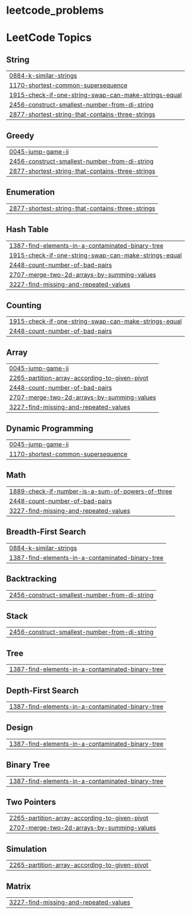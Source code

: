 # leetcode_problems
<!---LeetCode Topics Start-->
# LeetCode Topics
## String
|  |
| ------- |
| [0884-k-similar-strings](https://github.com/Harish5766/leetcode_problems/tree/master/0884-k-similar-strings) |
| [1170-shortest-common-supersequence](https://github.com/Harish5766/leetcode_problems/tree/master/1170-shortest-common-supersequence) |
| [1915-check-if-one-string-swap-can-make-strings-equal](https://github.com/Harish5766/leetcode_problems/tree/master/1915-check-if-one-string-swap-can-make-strings-equal) |
| [2456-construct-smallest-number-from-di-string](https://github.com/Harish5766/leetcode_problems/tree/master/2456-construct-smallest-number-from-di-string) |
| [2877-shortest-string-that-contains-three-strings](https://github.com/Harish5766/leetcode_problems/tree/master/2877-shortest-string-that-contains-three-strings) |
## Greedy
|  |
| ------- |
| [0045-jump-game-ii](https://github.com/Harish5766/leetcode_problems/tree/master/0045-jump-game-ii) |
| [2456-construct-smallest-number-from-di-string](https://github.com/Harish5766/leetcode_problems/tree/master/2456-construct-smallest-number-from-di-string) |
| [2877-shortest-string-that-contains-three-strings](https://github.com/Harish5766/leetcode_problems/tree/master/2877-shortest-string-that-contains-three-strings) |
## Enumeration
|  |
| ------- |
| [2877-shortest-string-that-contains-three-strings](https://github.com/Harish5766/leetcode_problems/tree/master/2877-shortest-string-that-contains-three-strings) |
## Hash Table
|  |
| ------- |
| [1387-find-elements-in-a-contaminated-binary-tree](https://github.com/Harish5766/leetcode_problems/tree/master/1387-find-elements-in-a-contaminated-binary-tree) |
| [1915-check-if-one-string-swap-can-make-strings-equal](https://github.com/Harish5766/leetcode_problems/tree/master/1915-check-if-one-string-swap-can-make-strings-equal) |
| [2448-count-number-of-bad-pairs](https://github.com/Harish5766/leetcode_problems/tree/master/2448-count-number-of-bad-pairs) |
| [2707-merge-two-2d-arrays-by-summing-values](https://github.com/Harish5766/leetcode_problems/tree/master/2707-merge-two-2d-arrays-by-summing-values) |
| [3227-find-missing-and-repeated-values](https://github.com/Harish5766/leetcode_problems/tree/master/3227-find-missing-and-repeated-values) |
## Counting
|  |
| ------- |
| [1915-check-if-one-string-swap-can-make-strings-equal](https://github.com/Harish5766/leetcode_problems/tree/master/1915-check-if-one-string-swap-can-make-strings-equal) |
| [2448-count-number-of-bad-pairs](https://github.com/Harish5766/leetcode_problems/tree/master/2448-count-number-of-bad-pairs) |
## Array
|  |
| ------- |
| [0045-jump-game-ii](https://github.com/Harish5766/leetcode_problems/tree/master/0045-jump-game-ii) |
| [2265-partition-array-according-to-given-pivot](https://github.com/Harish5766/leetcode_problems/tree/master/2265-partition-array-according-to-given-pivot) |
| [2448-count-number-of-bad-pairs](https://github.com/Harish5766/leetcode_problems/tree/master/2448-count-number-of-bad-pairs) |
| [2707-merge-two-2d-arrays-by-summing-values](https://github.com/Harish5766/leetcode_problems/tree/master/2707-merge-two-2d-arrays-by-summing-values) |
| [3227-find-missing-and-repeated-values](https://github.com/Harish5766/leetcode_problems/tree/master/3227-find-missing-and-repeated-values) |
## Dynamic Programming
|  |
| ------- |
| [0045-jump-game-ii](https://github.com/Harish5766/leetcode_problems/tree/master/0045-jump-game-ii) |
| [1170-shortest-common-supersequence](https://github.com/Harish5766/leetcode_problems/tree/master/1170-shortest-common-supersequence) |
## Math
|  |
| ------- |
| [1889-check-if-number-is-a-sum-of-powers-of-three](https://github.com/Harish5766/leetcode_problems/tree/master/1889-check-if-number-is-a-sum-of-powers-of-three) |
| [2448-count-number-of-bad-pairs](https://github.com/Harish5766/leetcode_problems/tree/master/2448-count-number-of-bad-pairs) |
| [3227-find-missing-and-repeated-values](https://github.com/Harish5766/leetcode_problems/tree/master/3227-find-missing-and-repeated-values) |
## Breadth-First Search
|  |
| ------- |
| [0884-k-similar-strings](https://github.com/Harish5766/leetcode_problems/tree/master/0884-k-similar-strings) |
| [1387-find-elements-in-a-contaminated-binary-tree](https://github.com/Harish5766/leetcode_problems/tree/master/1387-find-elements-in-a-contaminated-binary-tree) |
## Backtracking
|  |
| ------- |
| [2456-construct-smallest-number-from-di-string](https://github.com/Harish5766/leetcode_problems/tree/master/2456-construct-smallest-number-from-di-string) |
## Stack
|  |
| ------- |
| [2456-construct-smallest-number-from-di-string](https://github.com/Harish5766/leetcode_problems/tree/master/2456-construct-smallest-number-from-di-string) |
## Tree
|  |
| ------- |
| [1387-find-elements-in-a-contaminated-binary-tree](https://github.com/Harish5766/leetcode_problems/tree/master/1387-find-elements-in-a-contaminated-binary-tree) |
## Depth-First Search
|  |
| ------- |
| [1387-find-elements-in-a-contaminated-binary-tree](https://github.com/Harish5766/leetcode_problems/tree/master/1387-find-elements-in-a-contaminated-binary-tree) |
## Design
|  |
| ------- |
| [1387-find-elements-in-a-contaminated-binary-tree](https://github.com/Harish5766/leetcode_problems/tree/master/1387-find-elements-in-a-contaminated-binary-tree) |
## Binary Tree
|  |
| ------- |
| [1387-find-elements-in-a-contaminated-binary-tree](https://github.com/Harish5766/leetcode_problems/tree/master/1387-find-elements-in-a-contaminated-binary-tree) |
## Two Pointers
|  |
| ------- |
| [2265-partition-array-according-to-given-pivot](https://github.com/Harish5766/leetcode_problems/tree/master/2265-partition-array-according-to-given-pivot) |
| [2707-merge-two-2d-arrays-by-summing-values](https://github.com/Harish5766/leetcode_problems/tree/master/2707-merge-two-2d-arrays-by-summing-values) |
## Simulation
|  |
| ------- |
| [2265-partition-array-according-to-given-pivot](https://github.com/Harish5766/leetcode_problems/tree/master/2265-partition-array-according-to-given-pivot) |
## Matrix
|  |
| ------- |
| [3227-find-missing-and-repeated-values](https://github.com/Harish5766/leetcode_problems/tree/master/3227-find-missing-and-repeated-values) |
<!---LeetCode Topics End-->